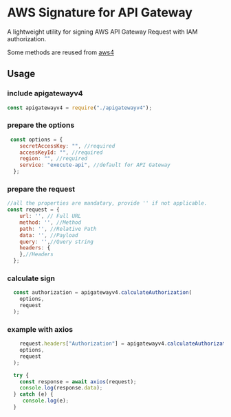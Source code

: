 # AWS Signature for API Gateway

A lightweight utility for signing AWS API Gateway Request with IAM authorization.

Some methods are reused from [aws4](https://raw.githubusercontent.com/mhart/aws4/)

## Usage

### include apigatewayv4

``` javascript
const apigatewayv4 = require("./apigatewayv4");
```

### prepare the options

``` javascript
 const options = {
    secretAccessKey: "", //required
    accessKeyId: "", //required
    region: "", //required
    service: "execute-api", //default for API Gateway
  };
```

### prepare the request

```javascript
//all the properties are mandatary, provide '' if not applicable.
const request = {
    url: '', // Full URL
    method: '', //Method
    path: '', //Relative Path
    data: '', //Payload
    query: '',//Query string
    headers: {
    },//Headers
  };
```

### calculate sign

```javascript
  const authorization = apigatewayv4.calculateAuthorization(
    options,
    request
  );
```


### example with axios

```javascript
    request.headers["Authorization"] = apigatewayv4.calculateAuthorization(
    options,
    request
  );

  try {
    const response = await axios(request);
    console.log(response.data);
  } catch (e) {
     console.log(e);
  }
```
